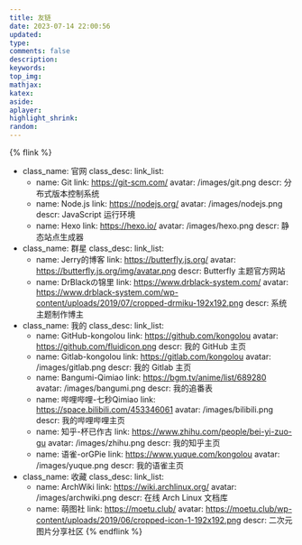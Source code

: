 ```yaml
---
title: 友链
date: 2023-07-14 22:00:56
updated:
type:
comments: false
description:
keywords:
top_img:
mathjax:
katex:
aside:
aplayer:
highlight_shrink:
random:
---
```

{% flink %}
- class_name: 官网
  class_desc:
  link_list:
    - name: Git
      link: https://git-scm.com/
      avatar: /images/git.png
      descr: 分布式版本控制系统
    - name: Node.js
      link: https://nodejs.org/
      avatar: /images/nodejs.png
      descr: JavaScript 运行环境
    - name: Hexo
      link: https://hexo.io/
      avatar: /images/hexo.png
      descr: 静态站点生成器
- class_name: 群星
  class_desc:
  link_list:
    - name: Jerry的博客
      link: https://butterfly.js.org/
      avatar: https://butterfly.js.org/img/avatar.png
      descr: Butterfly 主题官方网站
    - name: DrBlackの锦里
      link: https://www.drblack-system.com/
      avatar: https://www.drblack-system.com/wp-content/uploads/2019/07/cropped-drmiku-192x192.png
      descr: 系统主题制作博主
- class_name: 我的
  class_desc:
  link_list:
    - name: GitHub-kongolou
      link: https://github.com/kongolou
      avatar: https://github.com/fluidicon.png
      descr: 我的 GitHub 主页
    - name: Gitlab-kongolou
      link: https://gitlab.com/kongolou
      avatar: /images/gitlab.png
      descr: 我的 Gitlab 主页
    - name: Bangumi-Qimiao
      link: https://bgm.tv/anime/list/689280
      avatar: /images/bangumi.png
      descr: 我的追番表
    - name: 哔哩哔哩-七秒Qimiao
      link: https://space.bilibili.com/453346061
      avatar: /images/bilibili.png
      descr: 我的哔哩哔哩主页
    - name: 知乎-杯已作古
      link: https://www.zhihu.com/people/bei-yi-zuo-gu
      avatar: /images/zhihu.png
      descr: 我的知乎主页
    - name: 语雀-orGPie
      link: https://www.yuque.com/kongolou
      avatar: /images/yuque.png
      descr: 我的语雀主页
- class_name: 收藏
  class_desc:
  link_list:
    - name: ArchWiki
      link: https://wiki.archlinux.org/
      avatar: /images/archwiki.png
      descr: 在线 Arch Linux 文档库
    - name: 萌图社
      link: https://moetu.club/
      avatar: https://moetu.club/wp-content/uploads/2019/06/cropped-icon-1-192x192.png
      descr: 二次元图片分享社区
{% endflink %}